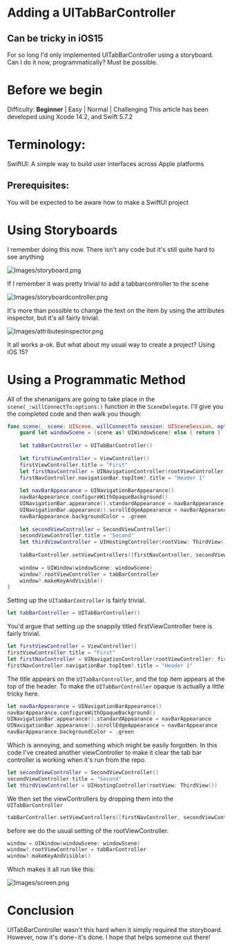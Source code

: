 # Adding a UITabBarController
## Can be tricky in iOS15

For so long I'd only implemented UITabBarController using a storyboard. Can I do it now, programmatically? Must be possible. 

# Before we begin
Difficulty: **Beginner** | Easy | Normal | Challenging
This article has been developed using Xcode 14.2, and Swift 5.7.2

# Terminology:
SwiftUI: A simple way to build user interfaces across Apple platforms

## Prerequisites:
You will be expected to be aware how to make a SwiftUI project

# Using Storyboards
I remember doing this now. There isn't any code but it's still quite hard to see anything

![Images/storyboard.png](Images/storyboard.png)

If I remember it was pretty trivial to add a tabbarcontroller to the scene

![Images/storyboardcontroller.png](Images/storyboardcontroller.png)

It's more than possible to change the text on the item by using the attributes inspector, but it's all fairly trivial.

![Images/attributesinspector.png](Images/attributesinspector.png)

It all works a-ok.
But what about my usual way to create a project? Using iOS 15?

# Using a Programmatic Method
All of the shenanigans are going to take place in the `scene(_:willConnectTo:options:)` function in the `SceneDelegate`. I'll give you the completed code and then walk you though:

```swift
func scene(_ scene: UIScene, willConnectTo session: UISceneSession, options connectionOptions: UIScene.ConnectionOptions) {
    guard let windowScene = (scene as? UIWindowScene) else { return }
    
    let tabBarController = UITabBarController()
    
    let firstViewController = ViewController()
    firstViewController.title = "First"
    let firstNavController = UINavigationController(rootViewController: firstViewController)
    firstNavController.navigationBar.topItem?.title = "Header 1"
    
    let navBarAppearance = UINavigationBarAppearance()
    navBarAppearance.configureWithOpaqueBackground()
    UINavigationBar.appearance().standardAppearance = navBarAppearance
    UINavigationBar.appearance().scrollEdgeAppearance = navBarAppearance
    navBarAppearance.backgroundColor = .green
    
    let secondViewController = SecondViewController()
    secondViewController.title = "Second"
    let thirdViewController = UIHostingController(rootView: ThirdView())
    
    tabBarController.setViewControllers([firstNavController, secondViewController, thirdViewController], animated: false)
    
    window = UIWindow(windowScene: windowScene)
    window?.rootViewController = tabBarController
    window?.makeKeyAndVisible()
}
```

Setting up the `UITabBarController` is fairly trivial.

```swift
let tabBarController = UITabBarController()
```

You'd argue that setting up the snappily titled firstViewController here is fairly trivial.

```swift
let firstViewController = ViewController()
firstViewController.title = "First"
let firstNavController = UINavigationController(rootViewController: firstViewController)
firstNavController.navigationBar.topItem?.title = "Header 1"
```

The title appears on the `UITabBarController`, and the top item appears at the top of the header.
To make the `UITabBarController` opaque is actually a little tricky here.

```swift
let navBarAppearance = UINavigationBarAppearance()
navBarAppearance.configureWithOpaqueBackground()
UINavigationBar.appearance().standardAppearance = navBarAppearance
UINavigationBar.appearance().scrollEdgeAppearance = navBarAppearance
navBarAppearance.backgroundColor = .green
```

Which is annoying, and something which might be easily forgotten.
In this code I've created another viewController to make it clear the tab bar controller is working when it's run from the repo.

```swift
let secondViewController = SecondViewController()
secondViewController.title = "Second"
let thirdViewController = UIHostingController(rootView: ThirdView())
```

We then set the viewControllers by dropping them into the `UITabBarController`

```swift
tabBarController.setViewControllers([firstNavController, secondViewController, thirdViewController], animated: false)
```

before we do the usual setting of the rootViewController.

```swift
window = UIWindow(windowScene: windowScene)
window?.rootViewController = tabBarController
window?.makeKeyAndVisible()
```

Which makes it all run like this:

![Images/screen.png](Images/screen.png)

# Conclusion

UITabBarController wasn't this hard when it simply required the storyboard. However, now it's done - it's done.
I hope that helps someone out there!
